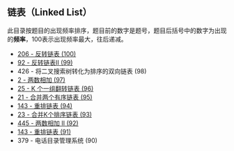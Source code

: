## 链表（Linked List）

此目录按题目的出现频率排序，题目前的数字是题号，题目后括号中的数字为出现的**频率**，100表示出现频率最大，往后递减。



- [206 - 反转链表  (100)](https://github.com/MagicalPiggy/leetcode/blob/master/easy/LinkedList/206%20-%20Reverse%20Linked%20List.md)
- [92 - 反转链表II (99)](https://github.com/MagicalPiggy/leetcode/blob/master/Medium/LinkedList/92%20-%20Reverse%20Linked%20List%20II.md)
- 426 - 将二叉搜索树转化为排序的双向链表 (98)
- [2 - 两数相加 (97)](https://github.com/MagicalPiggy/leetcode/blob/master/Medium/LinkedList/2%20-%20Add%20Two%20Numbers.md)
- [25 - K 个一组翻转链表 (96)](https://github.com/MagicalPiggy/leetcode/blob/master/Hard/LinkedList/25%20-%20Reverse%20Nodes%20in%20k-Group.md)
- [21 - 合并两个有序链表 (95)](https://github.com/MagicalPiggy/leetcode/blob/master/easy/LinkedList/21%20-%20Merge%20Two%20Sorted%20Lists.md)
- [143 - 重排链表 (94)](https://github.com/MagicalPiggy/leetcode/blob/master/Medium/LinkedList/143%20-%20Reorder%20List.md)
- [23 - 合并K个排序链表 (93)](https://github.com/MagicalPiggy/leetcode/blob/master/Hard/LinkedList/23%20-%20Merge%20k%20Sorted%20Lists.md)
- [445 - 两数相加 II (92)](https://github.com/MagicalPiggy/leetcode/blob/master/Medium/LinkedList/445%20-%20Add%20Two%20Numbers%20II.md)
- [143 - 重排链表 (91)](https://github.com/MagicalPiggy/leetcode/blob/master/Medium/LinkedList/143%20-%20Reorder%20List.md)
- 379 - 电话目录管理系统 (90)